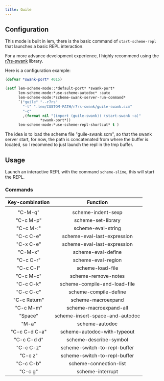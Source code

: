 ```yaml
---
title: Guile
---
```



## Configuration

This mode is built in lem, there is the basic command of `start-scheme-repl` that launches a basic
REPL interaction.

For a more advance development experience, I highly recommend using the [r7rs-swank](https://github.com/ecraven/r7rs-swank) library.

Here is a configuration example:

```lisp
(defvar *swank-port* 4015)

(setf lem-scheme-mode::*default-port* *swank-port*
      lem-scheme-mode:*use-scheme-autodoc* :auto
      lem-scheme-mode:*scheme-swank-server-run-command* 
      `("guile" "--r7rs"
        "-l" ".lem/CUSTOM-PATH/r7rs-swank/guile-swank.scm" 
        "-c" 
        ,(format nil "(import (guile-swank)) (start-swank ~a)" 
                *swank-port*))
      lem-scheme-mode:*use-scheme-repl-shortcut* t ) 

```

The idea is to load the scheme file "guile-swank.scm", so that the swank server start,
for now, the path is concatenated from where the buffer is located, so I recommed to
just launch the repl in the tmp buffer.


## Usage

Launch an interactive REPL with the command `scheme-slime`, this will start the REPL.


### Commands


| Key-combination | Function                        |
|:---------------:|:-------------------------------:|
|                 |                                 |
| "C-M-q"         | scheme-indent-sexp              |
| "C-c M-p"       | scheme-set-library              |
| "C-c M-:"       | scheme-eval-string              |
| "C-c C-e"       | scheme-eval-last-expression     |
| "C-x C-e"       | scheme-eval-last-expression     |
| "C-M-x"         | scheme-eval-define              |
| "C-c C-r"       | scheme-eval-region              |
| "C-c C-l"       | scheme-load-file                |
| "C-c M-c"       | scheme-remove-notes             |
| "C-c C-k"       | scheme-compile-and-load-file    |
| "C-c C-c"       | scheme-compile-define           |
| "C-c Return"    | scheme-macroexpand              |
| "C-c M-m"       | scheme-macroexpand-all          |
| "Space"         | scheme-insert-space-and-autodoc |
| "M-a"           | scheme-autodoc                  |
| "C-c C-d C-a"   | scheme-autodoc-with-typeout     |
| "C-c C-d d"     | scheme-describe-symbol          |
| "C-c C-z"       | scheme-switch-to-repl-buffer    |
| "C-c z"         | scheme-switch-to-repl-buffer    |
| "C-c C-b"       | scheme-connection-list          |
| "C-c g"         | scheme-interrupt                |
